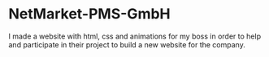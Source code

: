 # NetMarket-PMS-GmbH
I made a website with html, css and animations for my boss in order to help and participate in their project to build a new website for the company.
